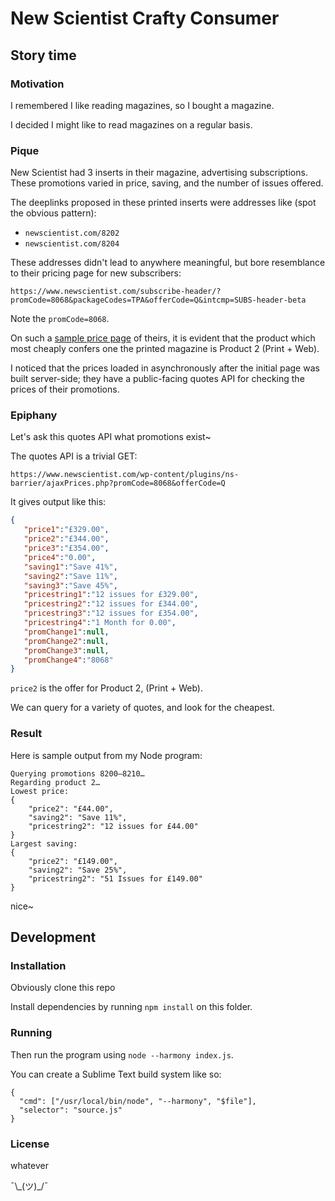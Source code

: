 # New Scientist Crafty Consumer
## Story time
### Motivation
I remembered I like reading magazines, so I bought a magazine.

I decided I might like to read magazines on a regular basis.

### Pique
New Scientist had 3 inserts in their magazine, advertising subscriptions. These promotions varied in price, saving, and the number of issues offered.

The deeplinks proposed in these printed inserts were addresses like (spot the obvious pattern):

- `newscientist.com/8202`
- `newscientist.com/8204`

These addresses didn't lead to anywhere meaningful, but bore resemblance to their pricing page for new subscribers:

`https://www.newscientist.com/subscribe-header/?promCode=8068&packageCodes=TPA&offerCode=Q&intcmp=SUBS-header-beta`

Note the `promCode=8068`.

On such a [sample price page](https://www.newscientist.com/subscribe-header/?promCode=8200&packageCodes=TPA&offerCode=Q&intcmp=SUBS-header-beta) of theirs, it is evident that the product which most cheaply confers one the printed magazine is Product 2 (Print + Web).

I noticed that the prices loaded in asynchronously after the initial page was built server-side; 
they have a public-facing quotes API for checking the prices of their promotions.

### Epiphany

Let's ask this quotes API what promotions exist~

The quotes API is a trivial GET:

`https://www.newscientist.com/wp-content/plugins/ns-barrier/ajaxPrices.php?promCode=8068&offerCode=Q`

It gives output like this:

```json
{
   "price1":"£329.00",
   "price2":"£344.00",
   "price3":"£354.00",
   "price4":"0.00",
   "saving1":"Save 41%",
   "saving2":"Save 11%",
   "saving3":"Save 45%",
   "pricestring1":"12 issues for £329.00",
   "pricestring2":"12 issues for £344.00",
   "pricestring3":"12 issues for £354.00",
   "pricestring4":"1 Month for 0.00",
   "promChange1":null,
   "promChange2":null,
   "promChange3":null,
   "promChange4":"8068"
}
```

`price2` is the offer for Product 2, (Print + Web).

We can query for a variety of quotes, and look for the cheapest.

### Result

Here is sample output from my Node program:

```
Querying promotions 8200–8210…
Regarding product 2…
Lowest price:
{
	"price2": "£44.00",
	"saving2": "Save 11%",
	"pricestring2": "12 issues for £44.00"
}
Largest saving:
{
	"price2": "£149.00",
	"saving2": "Save 25%",
	"pricestring2": "51 Issues for £149.00"
}
```

nice~

## Development
### Installation

Obviously clone this repo

Install dependencies by running `npm install` on this folder.

### Running

Then run the program using `node --harmony index.js`.

You can create a Sublime Text build system like so:

```
{   
  "cmd": ["/usr/local/bin/node", "--harmony", "$file"],   
  "selector": "source.js"   
}
```

### License
whatever

¯\\\_(ツ)\_/¯